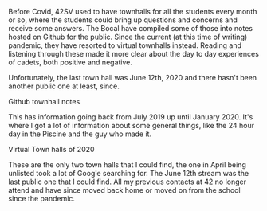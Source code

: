 Before Covid, 42SV used to have townhalls for all the students every month or so, where the students could bring up questions and concerns and receive some answers.  The Bocal have compiled some of those into notes hosted on Github for the public. Since the current (at this time of writing) pandemic, they have resorted to virtual townhalls instead.  Reading and listening through these made it more clear about the day to day experiences of cadets, both positive and negative.

Unfortunately, the last town hall was June 12th, 2020 and there hasn't been another public one at least, since.

Github townhall notes

This has information going back from July 2019 up until January 2020. It's where I got a lot of information about some general things, like the 24 hour day in the Piscine and the guy who made it.

Virtual Town halls of 2020

These are the only two town halls that I could find, the one in April being unlisted took a lot of Google searching for. The June 12th stream was the last public one that I could find. All my previous contacts at 42 no longer attend and have since moved back home or moved on from the school since the pandemic.


